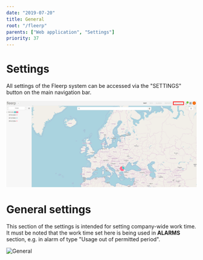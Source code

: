 ```yaml
---
date: "2019-07-20"
title: General
root: "/fleerp"
parents: ["Web application", "Settings"]
priority: 37
---
```

# Settings

All settings of the Fleerp system can be accessed via the "SETTINGS" button on the
main navigation bar.

![Settings](settings-en.png)

# General settings

This section of the settings is intended for setting company-wide work time. It must be noted that the work time
set here is being used in **ALARMS** section, e.g. in alarm of type "Usage out of permitted period".

![General](general-en.png)
